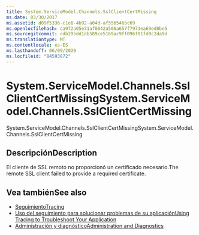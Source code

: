 ```yaml
---
title: System.ServiceModel.Channels.SslClientCertMissing
ms.date: 03/30/2017
ms.assetid: d09f5336-c1e6-4b92-a04d-af556546bc69
ms.openlocfilehash: ca972a05e31af0042a506a657f7973ea69ed0be5
ms.sourcegitcommit: cdb295dd1db589ce5169ac9ff096f01fd0c2da9d
ms.translationtype: MT
ms.contentlocale: es-ES
ms.lasthandoff: 06/09/2020
ms.locfileid: "84593872"
---
```

# <a name="systemservicemodelchannelssslclientcertmissing"></a><span data-ttu-id="36c5d-102">System.ServiceModel.Channels.SslClientCertMissing</span><span class="sxs-lookup"><span data-stu-id="36c5d-102">System.ServiceModel.Channels.SslClientCertMissing</span></span>
<span data-ttu-id="36c5d-103">System.ServiceModel.Channels.SslClientCertMissing</span><span class="sxs-lookup"><span data-stu-id="36c5d-103">System.ServiceModel.Channels.SslClientCertMissing</span></span>  
  
## <a name="description"></a><span data-ttu-id="36c5d-104">Descripción</span><span class="sxs-lookup"><span data-stu-id="36c5d-104">Description</span></span>  
 <span data-ttu-id="36c5d-105">El cliente de SSL remoto no proporcionó un certificado necesario.</span><span class="sxs-lookup"><span data-stu-id="36c5d-105">The remote SSL client failed to provide a required certificate.</span></span>  
  
## <a name="see-also"></a><span data-ttu-id="36c5d-106">Vea también</span><span class="sxs-lookup"><span data-stu-id="36c5d-106">See also</span></span>

- [<span data-ttu-id="36c5d-107">Seguimiento</span><span class="sxs-lookup"><span data-stu-id="36c5d-107">Tracing</span></span>](index.md)
- [<span data-ttu-id="36c5d-108">Uso del seguimiento para solucionar problemas de su aplicación</span><span class="sxs-lookup"><span data-stu-id="36c5d-108">Using Tracing to Troubleshoot Your Application</span></span>](using-tracing-to-troubleshoot-your-application.md)
- [<span data-ttu-id="36c5d-109">Administración y diagnóstico</span><span class="sxs-lookup"><span data-stu-id="36c5d-109">Administration and Diagnostics</span></span>](../index.md)
